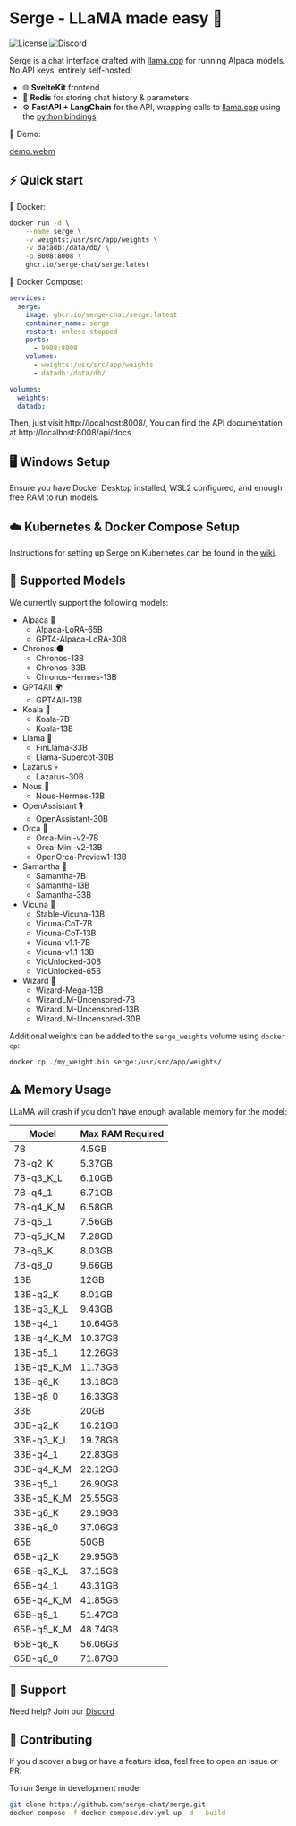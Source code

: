 # Serge - LLaMA made easy 🦙

![License](https://img.shields.io/github/license/serge-chat/serge)
[![Discord](https://img.shields.io/discord/1088427963801948201?label=Discord)](https://discord.gg/62Hc6FEYQH)

Serge is a chat interface crafted with [llama.cpp](https://github.com/ggerganov/llama.cpp) for running Alpaca models. No API keys, entirely self-hosted!

- 🌐 **SvelteKit** frontend
- 💾 **Redis** for storing chat history & parameters
- ⚙️ **FastAPI + LangChain** for the API, wrapping calls to [llama.cpp](https://github.com/ggerganov/llama.cpp) using the [python bindings](https://github.com/abetlen/llama-cpp-python)

🎥 Demo:

[demo.webm](https://user-images.githubusercontent.com/25119303/226897188-914a6662-8c26-472c-96bd-f51fc020abf6.webm)

## ⚡️ Quick start

🐳 Docker:
```bash
docker run -d \
    --name serge \
    -v weights:/usr/src/app/weights \
    -v datadb:/data/db/ \
    -p 8008:8008 \
    ghcr.io/serge-chat/serge:latest
```

🐙 Docker Compose:
```yaml
services:
  serge:
    image: ghcr.io/serge-chat/serge:latest
    container_name: serge
    restart: unless-stopped
    ports:
      - 8008:8008
    volumes:
      - weights:/usr/src/app/weights
      - datadb:/data/db/

volumes:
  weights:
  datadb:
```

Then, just visit http://localhost:8008/, You can find the API documentation at http://localhost:8008/api/docs

## 🖥️ Windows Setup

Ensure you have Docker Desktop installed, WSL2 configured, and enough free RAM to run models. 

## ☁️ Kubernetes & Docker Compose Setup

Instructions for setting up Serge on Kubernetes can be found in the [wiki](https://github.com/serge-chat/serge/wiki/Integrating-Serge-in-your-orchestration#kubernetes-example).

## 🧠 Supported Models

We currently support the following models:

- Alpaca 🦙
  - Alpaca-LoRA-65B
  - GPT4-Alpaca-LoRA-30B
- Chronos 🌑
  - Chronos-13B
  - Chronos-33B
  - Chronos-Hermes-13B
- GPT4All 🌍
  - GPT4All-13B
- Koala 🐨
  - Koala-7B
  - Koala-13B
- Llama 🦙
  - FinLlama-33B
  - Llama-Supercot-30B
- Lazarus 💀
  - Lazarus-30B
- Nous 🧠
  - Nous-Hermes-13B
- OpenAssistant 🎙️
  - OpenAssistant-30B
- Orca 🐬
  - Orca-Mini-v2-7B
  - Orca-Mini-v2-13B
  - OpenOrca-Preview1-13B
- Samantha 👩
  - Samantha-7B
  - Samantha-13B
  - Samantha-33B
- Vicuna 🦙
  - Stable-Vicuna-13B
  - Vicuna-CoT-7B
  - Vicuna-CoT-13B
  - Vicuna-v1.1-7B
  - Vicuna-v1.1-13B
  - VicUnlocked-30B
  - VicUnlocked-65B
- Wizard 🧙
  - Wizard-Mega-13B
  - WizardLM-Uncensored-7B
  - WizardLM-Uncensored-13B
  - WizardLM-Uncensored-30B

Additional weights can be added to the `serge_weights` volume using `docker cp`:

```bash
docker cp ./my_weight.bin serge:/usr/src/app/weights/
```

## ⚠️ Memory Usage

LLaMA will crash if you don't have enough available memory for the model:

| Model       | Max RAM Required |
|-------------|------------------|
| 7B          | 4.5GB            |
| 7B-q2_K     | 5.37GB           |
| 7B-q3_K_L   | 6.10GB           |
| 7B-q4_1     | 6.71GB           |
| 7B-q4_K_M   | 6.58GB           |
| 7B-q5_1     | 7.56GB           |
| 7B-q5_K_M   | 7.28GB           |
| 7B-q6_K     | 8.03GB           |
| 7B-q8_0     | 9.66GB           |
| 13B         | 12GB             |
| 13B-q2_K    | 8.01GB           |
| 13B-q3_K_L  | 9.43GB           |
| 13B-q4_1    | 10.64GB          |
| 13B-q4_K_M  | 10.37GB          |
| 13B-q5_1    | 12.26GB          |
| 13B-q5_K_M  | 11.73GB          |
| 13B-q6_K    | 13.18GB          |
| 13B-q8_0    | 16.33GB          |
| 33B         | 20GB             |
| 33B-q2_K    | 16.21GB          |
| 33B-q3_K_L  | 19.78GB          |
| 33B-q4_1    | 22.83GB          |
| 33B-q4_K_M  | 22.12GB          |
| 33B-q5_1    | 26.90GB          |
| 33B-q5_K_M  | 25.55GB          |
| 33B-q6_K    | 29.19GB          |
| 33B-q8_0    | 37.06GB          |
| 65B         | 50GB             |
| 65B-q2_K    | 29.95GB          |
| 65B-q3_K_L  | 37.15GB          |
| 65B-q4_1    | 43.31GB          |
| 65B-q4_K_M  | 41.85GB          |
| 65B-q5_1    | 51.47GB          |
| 65B-q5_K_M  | 48.74GB          |
| 65B-q6_K    | 56.06GB          |
| 65B-q8_0    | 71.87GB          |

## 💬 Support

Need help? Join our [Discord](https://discord.gg/62Hc6FEYQH)

## 🤝 Contributing

If you discover a bug or have a feature idea, feel free to open an issue or PR.

To run Serge in development mode:

```bash
git clone https://github.com/serge-chat/serge.git
docker compose -f docker-compose.dev.yml up -d --build
```
